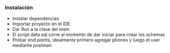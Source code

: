 
### Instalación

- Instalar dependencias
- Importar proyecto en el IDE
- Dar Run a la clase del main
- El script data.sql corre al momento de dar iniciar para crear los schemas
- Probar end points, idealmente primero agregar phones y luego el user mediante postman.


